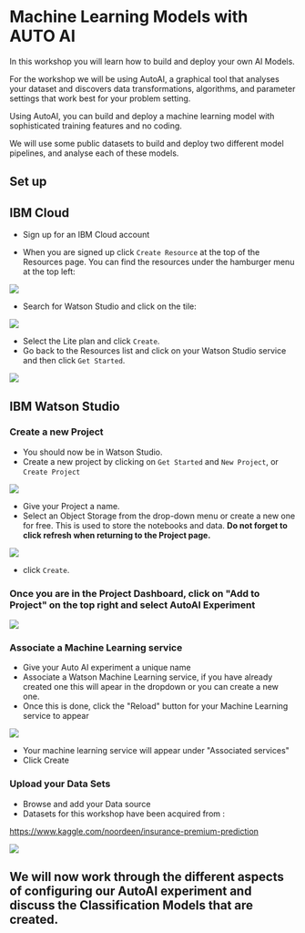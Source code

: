 
# Machine Learning Models with AUTO AI 

In this workshop you will learn how to build and deploy your own AI Models.

For the workshop we will be using AutoAI, a graphical tool that analyses your dataset and discovers data transformations, algorithms, and parameter settings that work best for your problem setting.

Using AutoAI, you can build and deploy a machine learning model with sophisticated training features and no coding.

We will use some public datasets to build and deploy two different model pipelines, and analyse each of these models.

## Set up

## IBM Cloud

- Sign up for an IBM Cloud account

- When you are signed up click `Create Resource` at the top of the Resources page. You can find the resources under the hamburger menu at the top left:

 ![](https://github.com/IBMDeveloperUK/Machine-Learning-Models-with-AUTO-AI/tree/master/Images/Create_resource.png)
 
- Search for Watson Studio and click on the tile:

![](https://github.com/IBMDeveloperUK/Machine-Learning-Models-with-AUTO-AI/tree/master/Images/Watson_Studio.png)

- Select the Lite plan and click `Create`.
- Go back to the Resources list and click on your Watson Studio service and then click `Get Started`. 

![](https://github.com/IBMDeveloperUK/Machine-Learning-Models-with-AUTO-AI/tree/master/Images/launch.png)

## IBM Watson Studio

### Create a new Project

- You should now be in Watson Studio.
- Create a new project by clicking on `Get Started` and `New Project`, or `Create Project`


![](https://github.com/YaminiRao/Data-Visualisation-with-Python/blob/master/Images/Watson_Studio.png)


- Give your Project a name.
- Select an Object Storage from the drop-down menu or create a new one for free. This is used to store the notebooks and data. **Do not forget to click refresh when returning to the Project page.**

![](https://github.com/IBMDeveloperUK/Machine-Learning-Models-with-AUTO-AI/tree/master/Images/COS.png)

- click `Create`.  

### Once you are in the Project Dashboard, click on "Add to Project" on the top right and select AutoAI Experiment 

![](https://github.com/IBMDeveloperUK/Machine-Learning-Models-with-AUTO-AI/tree/master/Images/AutoAI.png)

### Associate a Machine Learning service 

- Give your Auto AI experiment a unique name 
- Associate a Watson Machine Learning service, if you have already created one this will apear in the dropdown or you can create a new one. 
- Once this is done, click the "Reload" button for your Machine Learning service to appear 

![](https://github.com/IBMDeveloperUK/Machine-Learning-Models-with-AUTO-AI/tree/master/Images/MLservice.png)


- Your machine learning service will appear under "Associated services"
- Click Create 

### Upload your Data Sets

- Browse and add your Data source 
- Datasets for this workshop have been acquired from : 

https://www.kaggle.com/noordeen/insurance-premium-prediction


![](https://github.com/IBMDeveloperUK/Machine-Learning-Models-with-AUTO-AI/tree/master/Images/Data_Source.png)


## We will now work through the different aspects of configuring our AutoAI experiment and discuss the Classification Models that are created. 

